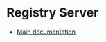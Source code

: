 # Registry Server

- [Main documentation](https://github.com/doctore/Spring6Microservices?tab=readme-ov-file#registry-server)